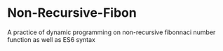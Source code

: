 # Non-Recursive-Fibon

A practice of dynamic programming on non-recursive fibonnaci number function as well as ES6 syntax
<br/>

